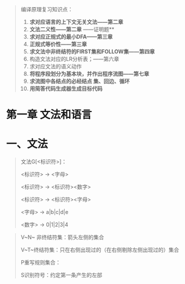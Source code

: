 > 编译原理复习知识点：
>
> 1. **求对应语言的上下文无关文法——第二章**
> 2. **文法二义性——第二章** ——证明题**
> 3. **求对应正规式的最小DFA——第三章**
> 4. **正规式等价性——第三章**
> 5. **求文法中非终结符的FIRST集和FOLLOW集——第四章**
> 6. 构造文法对应的LR分析表；——第六章
> 7. 求对应文法的语义动作
> 8. **将程序段划分为基本块，并作出程序流图——第七章**
> 9. **求流图中各结点的必经结点 集、回边、循环**
> 10. **用简答代码生成器生成目标代码**

# 第一章 文法和语言

# 一、文法

> 文法G[<标识符>]：
>
> <标识符> → <字母>
>
> <标识符> → <标识符><数字>
>
> <标识符> → <标识符><字母>
>
> <字母> → a|b|c|d|e
>
> <数字> → 0|1|2|3|4

> V~N~ 非终结符集：箭头左侧的集合
>
> V~T~终结符集：只在右侧出现过的（在右侧剔除左侧出现过的）集合
>
> P重写规则集合：
>
> S识别符号：约定第一条产生的左部